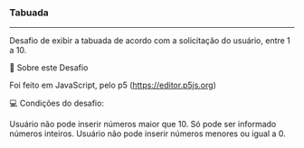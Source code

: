 <h3>Tabuada</h3>
<hr> 
Desafio de exibir a tabuada de acordo com a solicitação do usuário, entre 1 a 10.
<br>

🚀 Sobre este Desafio

Foi feito em JavaScript, pelo p5 (https://editor.p5js.org) 

💻 Condições do desafio:

Usuário não pode inserir números maior que 10. 
Só pode ser informado números inteiros.
Usuário não pode inserir números menores ou igual a 0. 


